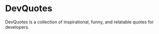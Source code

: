 # DevQuotes
DevQuotes is a collection of inspirational, funny, and relatable quotes for developers.
